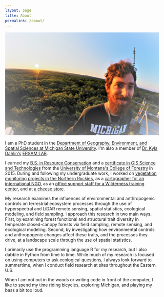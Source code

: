 ```yaml
---
layout: page
title: About
permalink: /about/
---
```


![Aaron Kamoske](images/Aaron_HARVflux_20170820.jpg)

I am a PhD student in the [Department of Geography, Environment, and Spatial Sciences at Michigan State University](http://geo.msu.edu/). I'm also a member of [Dr. Kyla Dahlin's](http://geo.msu.edu/people/dahlin-kyla/) [ERSAM LAB](https://www.ersamlab.com/).

I earned my [B.S. in Resource Conservation](https://www.cfc.umt.edu/undergrad/rc/default.php) and a [certificate in GIS Science and Technologies](https://www.cfc.umt.edu/giscertificate/) from the [University of Montana's College of Forestry](https://www.cfc.umt.edu/default.php) in 2015. During and following my undergraduate work, I worked on [vegetation monitoring projects in the Northern Rockies](https://www.blm.gov/montana-dakotas), as a [cartographer for an international NGO](https://www.panthera.org/), as an [office support staff for a Wilderness training center](https://carhart.wilderness.net/), and at [a cheese store](https://www.goodfoodstore.com/Departments/Cheese/).

My research examines the influences of environmental and anthropogenic controls on terrestrial ecosystem processes through the use of hyperspectral and LiDAR remote sensing, spatial statistics, ecological modeling, and field sampling. I approach this research in two main ways. First, by examining forest functional and structural trait diversity in temperate closed-canopy forests via field sampling, remote sensing, and ecological modeling. Second, by investigating how environmental controls and anthropogenic changes affect these traits, and the processes they drive, at a landscape scale through the use of spatial statistics.

I primarily use the programming language R for my research, but I also dabble in Python from time to time. While much of my research is focused on using computers to ask ecological questions, I always look forward to summertime, when I conduct field research at sites throughout the Eastern U.S. 

When I am not out in the woods or writing code in front of the computer, I like to spend my time riding bicycles, exploring Michigan, and playing my bass a bit too loud.
